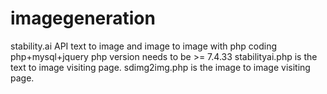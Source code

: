 # imagegeneration
stability.ai API text to image and image to image with php coding
php+mysql+jquery
php version needs to be >= 7.4.33
stabilityai.php is the text to image visiting page.
sdimg2img.php is the image to image visiting page. 
